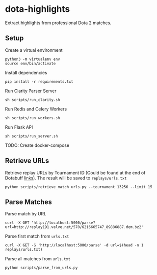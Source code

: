 # dota-highlights
Extract highlights from professional Dota 2 matches.

## Setup
Create a virtual environment<br>
```
python3 -m virtualenv env
source env/bin/activate
```

Install dependencies<br>
```
pip install -r requirements.txt
```

Run Clarity Parser Server<br>
```
sh scripts/run_clarity.sh
```

Run Redis and Celery Workers<br>
```
sh scripts/run_workers.sh
```

Run Flask API<br>
```
sh scripts/run_server.sh
```

TODO: Create docker-compose

## Retrieve URLs
Retrieve replay URLs by Tournament ID (Could be found at the end of Dotabuff [links](https://www.dotabuff.com/esports/leagues/13256-the-international-2021)). The result will be saved to `replays/urls.txt`<br>
```
python scripts/retrieve_match_urls.py --tournament 13256 --limit 15
```

## Parse Matches
Parse match by URL<br>
```
curl -X GET 'http://localhost:5000/parse?url=http://replay191.valve.net/570/6216665747_89886887.dem.bz2'
```

Parse first match from `urls.txt`<br>
```
curl -X GET -G 'http://localhost:5000/parse' -d url=$(head -n 1 replays/urls.txt)
```

Parse all matches from `urls.txt`<br>
```
python scripts/parse_from_urls.py
```
